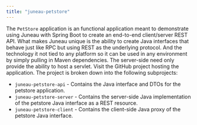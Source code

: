 ```yaml
---
title: "juneau-petstore"
---
```


The `PetStore` application is an functional application meant to demonstrate using Juneau with Spring Boot
to create an end-to-end client/server REST API.
What makes Juneau unique is the ability to create Java interfaces that behave just like RPC but using REST
as the underlying protocol.  And the technology it not tied to any platform so it can be used in any environment
by simply pulling in Maven dependencies.  The server-side need only provide the ability to host a servlet.
Visit the GitHub project hosting the application.
The project is broken down into the following subprojects:
- `juneau-petstore-api` - Contains the Java interface and DTOs for the petstore application.
- `juneau-petstore-server` - Contains the server-side Java implementation of the petstore Java interface as a REST resource.
- `juneau-petstore-client` - Contains the client-side Java proxy of the petstore Java interface.
